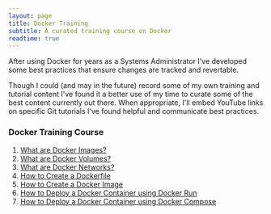 ```yaml
---
layout: page
title: Docker Training
subtitle: A curated training course on Docker
readtime: true
---
```

After using Docker for years as a Systems Administrator I've developed some best practices that ensure changes are tracked and revertable.

Though I could (and may in the future) record some of my own training and tutorial content I've found it a better use of my time to curate some of the best content currently out there. When appropriate, I'll embed YouTube links on specific Git tutorials I've found helpful and communicate best practices.

### Docker Training Course
1. [What are Docker Images?](/pages/docker/what-are-docker-images)
2. [What are Docker Volumes?](/pages/docker/what-are-docker-storage)
3. [What are Docker Networks?](/pages/docker/what-are-docker-networks)
4. [How to Create a Dockerfile](/pages/docker/docker-training/create-a-dockerfile)
5. [How to Create a Docker Image](/pages/docker/docker-training/create-a-docker-image)
6. [How to Deploy a Docker Container using Docker Run]()
7. [How to Deploy a Docker Container using Docker Compose]()
